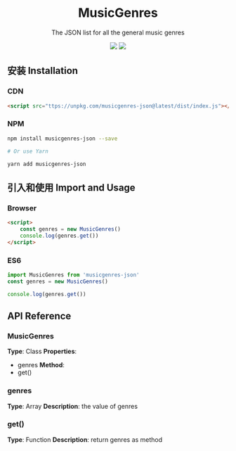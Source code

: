 <h1 align="center">MusicGenres</h1>
<p align="center">The JSON list for all the general music genres</p>
<p align="center">
    <img src="https://github.com/nekomeowww/MusicGenres/workflows/Node%20Test/badge.svg" />
    <img src="https://github.com/nekomeowww/MusicGenres/workflows/Node%20Build/badge.svg" />
</p>

## 安装 Installation

### CDN

```HTML
<script src="ttps://unpkg.com/musicgenres-json@latest/dist/index.js"></script>
```

### NPM
```bash
npm install musicgenres-json --save

# Or use Yarn

yarn add musicgenres-json
```

## 引入和使用 Import and Usage

### Browser

```HTML
<script>
    const genres = new MusicGenres()
    console.log(genres.get())
</script>
```

### ES6

```Javascript
import MusicGenres from 'musicgenres-json'
const genres = new MusicGenres()

console.log(genres.get())
```

## API Reference

### MusicGenres
**Type**: Class
**Properties**:
- genres
**Method**:
- get()

### genres
**Type**: Array
**Description**: the value of genres

### get()
**Type**: Function
**Description**: return genres as method
